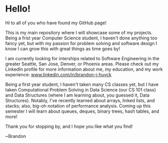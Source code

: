 # Hello!

Hi to all of you who have found my GitHub page!

This is my main repository where I will showcase some of my projects. Being a frist year Computer Science student, I haven't done anything too fancy yet, but with my passion for problem solving and software design I know I can grow this with great things as time goes by!

I am currently looking for interships related to Software Engineering in the greater Seattle, San Jose, Denver, or Phoenix areas. Please check out my LinkedIn profile for more information about me, my education, and my work experience: www.linkedin.com/in/brandon-j-huyck

Being a first year student, I haven't taken many CS classes yet, but I have taken Computational Problem Solving in Data Science (our CS 101 class) and Data Structures (where I am learning about, you guessed it, Data Structures). Notably, I've recently learned about arrays, linked lists, and stacks; also, big-oh notation of performance analysis. Coming up this semester I will learn about queues, deques, binary trees, hash tables, and more!

Thank you for stopping by, and I hope you like what you find!

~Brandon
